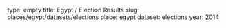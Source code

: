 type: empty
title: Egypt / Election Results
slug: places/egypt/datasets/elections
place: egypt
dataset: elections
year: 2014
